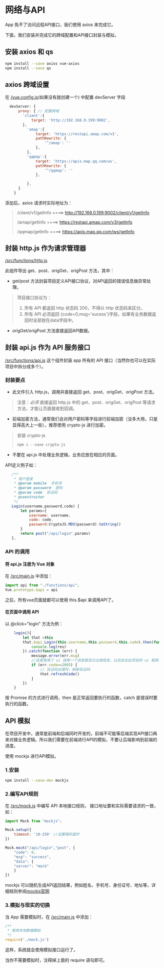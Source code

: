 # 网络与API

App 免不了访问远程API接口，我们使用 axios 来完成它。

下面，我们安装并完成它的跨域配置和API接口封装与模拟。

## 安装 axios 和 qs
```bash
npm install --save axios vue-axios
npm install --save qs
```
## axios 跨域设置
在 [/vue.config.js](https://github.com/chenbont/vue-app/blob/master/vue.config.js)(如果没有就创建一个) 中配置 devServer 字段
```js
  devServer: {
      proxy: { // 配置跨域
        'client':{
            target: 'http://192.168.0.199:9002',
        },
          'amap':{
              target: 'https://restapi.amap.com/v3',
              pathRewrite: {
                  '^/amap': ''
              },
          },
          'qqmap':{
              target: 'https://apis.map.qq.com/ws',
              pathRewrite: {
                  '^/qqmap': ''
              },

          },
      }
    }
```
添加后，axios 请求时实际地址为：
>/client/v1/getInfo  ====> http://192.168.0.199:9002/client/v1/getInfo
>
>/amap/getInfo  ====> https://restapi.amap.com/v3/getInfo
>
>/qqmap/getInfo  ====> https://apis.map.qq.com/ws/getInfo
## 封装 http.js 作为请求管理器
[/src/functions/http.js](https://github.com/chenbont/vue-app/blob/master/src/functions/http.js)

此组件导出 get、post、origGet、origPost 方法，其中：
 * get/post 方法封装项目定义API接口协议，对API返回的错误信息做异常处理。
 > 项目接口协议为：
 > 1. 所有 API 都返回 http 状态码 200，不得以 http 状态码来区分。
 > 2. 所有 API 必须返回 {code=0,msg='sucess'}字段，如果有业务数据返回时全部放在data字段中。
 * origGet/origPost 方法直接返回API数据。

## 封装 api.js 作为 API 服务接口
[/src/functions/api.js](https://github.com/chenbont/vue-app/blob/master/src/functions/api.js)
这个组件封装 app 所有的 API 接口（当然你也可以在实际项目中拆分成多个）。
### 封装要点
 * 此文件引入 http.js，调用并直接返回 get、post、origGet、origPost 方法。
 > 注意：*必须* 直接返回 http.js 中的 get、post、origGet、origPost 等请求方法，才能让页面接收到回调。
 * 前端加密方法，通常我们会对用户密码等字段进行前端加密（没多大用，只是显得高大上一些），推荐使用 crypto-js 进行加密。
 > 安装 crypto-js
 > ```js
 > npm i --save crypto-js
 > ```
 * 不要在 api.js 中处理业务逻辑，业务应放在相应的页面。
 
 API定义例子如：
 ```js
    /**
     * 用户登录
     * @param mobile  手机号
     * @param password  密码
     * @param code  验证码
     * @constructor
     */
    Login(username,password,code) {
        let params={
            username: username,
            code: code,
            password:CryptoJS.MD5(password).toString()
        }
        return post("/api/login",params)
    },
```
### API 的调用
#### 将 api.js 注册为 Vue 对象
在 [/src/main.js](https://github.com/chenbont/vue-app/blob/master/src/main.js) 中添加：
```js
import api from "./functions/api";
Vue.prototype.$api = api
```
之后，所有vue页面就都可以使用 this.$api 来调用API了。
#### 在页面中调用 API
以 @click="login" 方法为例：
```js
    login(){
        let that =this
        that.$api.Login(this.username,this.password,this.code).then(function (res) {
            console.log(res)
        }).catch(function (err) {
            message.error(err.msg)
            //这里使用了 ui 调用一个消息框显示出错信息，以后会在此项目的 ui 框架部分详细讲解。
            if (err.code==2005) {
                // 验证码出错时，刷新验证码
                that.refreshCode()
            }
        })
    }
```
按 Promise 的方式进行调用，then 是正常返回要执行的函数，catch 是错误时要执行的函数。

## API 模拟
在项目开发中，通常是前端和后端同时开发的，前端不可能等后端实现API接口再来对接业务逻辑。所以我们需要在前端进行API的模拟，不要让后端影响到前端的进度。

使用 mockjs 进行API模拟。

### 1.安装
```bash
npm install --save-dev mockjs
```
### 2.编写API规则
在 [/src/mock.js](https://github.com/chenbont/vue-app/blob/master/src/mock.js) 中编写 API 本地接口规则，
接口地址要和实际需要请求的一致，如：
```js
import Mock from "mockjs";

Mock.setup({
    timeout: '10-250' //设置随机超时
})

Mock.mock("/api/login","post", {
    "code": 0,
    "msg": "success",
    "data": {
    "server": "mock"
    }
})

```
mockjs 可以随机生成API返回结果，例如姓名、手机号、身份证号、地址等，详细规则参阅[mockjs官网](http://mockjs.com/)

### 3.模拟与现实的切换
当 App 需要模拟时，在 [/src/main.js](https://github.com/chenbont/vue-app/blob/master/src/main.js) 中添加：
```js
/**
 * 使用本地数据模拟
 */
require('./mock.js')
```
这样，系统就会使用模拟接口运行了。

当你不需要模拟时，注释掉上面的 require 语句即可。
